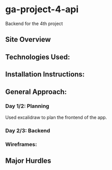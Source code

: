 # ga-project-4-api

Backend for the 4th project

## Site Overview

## Technologies Used:

## Installation Instructions:

## General Approach:

### Day 1/2: Planning

Used excalidraw to plan the frontend of the app.

### Day 2/3: Backend

### Wireframes:

## Major Hurdles
